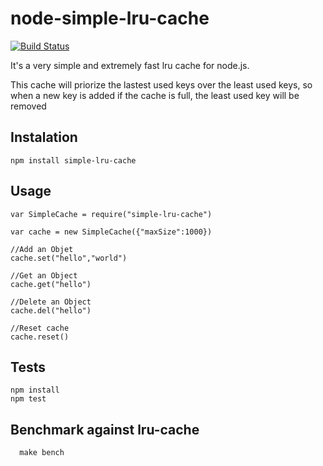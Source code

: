 node-simple-lru-cache
=====================

[![Build Status](https://travis-ci.org/geisbruch/node-simple-lru-cache.svg?branch=master)](https://travis-ci.org/geisbruch/node-simple-lru-cache)

It's a very simple and extremely fast lru cache for node.js.

This cache will priorize the lastest used keys over the least used keys, 
so when a new key is added if the cache is full, the least used key will be removed

## Instalation
    
    npm install simple-lru-cache

## Usage
    var SimpleCache = require("simple-lru-cache")

    var cache = new SimpleCache({"maxSize":1000})

    //Add an Objet
    cache.set("hello","world")

    //Get an Object
    cache.get("hello")

    //Delete an Object
    cache.del("hello")

    //Reset cache
    cache.reset()

## Tests
    
    npm install
    npm test

## Benchmark against lru-cache

      make bench
